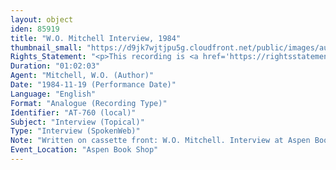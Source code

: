 ```yaml
---
layout: object
iden: 85919
title: "W.O. Mitchell Interview, 1984"
thumbnail_small: "https://d9jk7wjtjpu5g.cloudfront.net/public/images/audio-default.png"
Rights_Statement: "<p>This recording is <a href='https://rightsstatements.org/page/InC/1.0/?language=en'>In Copyright</a> and is made available for non-commercial research and educational purposes. The University of Alberta wishes to hear from any copyright owner, or their representative, who believes that this recording has been used without authorization. Please contact <a href='mailto:erahelp@ualberta.ca'>erahelp@ualberta.ca</a>. You may display/perform this material for non-commercial research or teaching purposes. For all other reproduction, performance or distribution uses, please contact the copyright holders</p>"
Duration: "01:02:03"
Agent: "Mitchell, W.O. (Author)"
Date: "1984-11-19 (Performance Date)"
Language: "English"
Format: "Analogue (Recording Type)"
Identifier: "AT-760 (local)"
Subject: "Interview (Topical)"
Type: "Interview (SpokenWeb)"
Note: "Written on cassette front: W.O. Mitchell. Interview at Aspen Book Store Edmonton Nov 19/84 M (General)"
Event_Location: "Aspen Book Shop"
---
```


